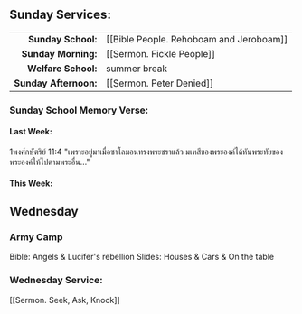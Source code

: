 ## Sunday Services:
| | |
| --:|:-- |
| **Sunday School:**  | [[Bible People. Rehoboam and Jeroboam]]
| **Sunday Morning:** | [[Sermon. Fickle People]]
| **Welfare School:** | summer break
| **Sunday Afternoon:**| [[Sermon. Peter Denied]]

### Sunday School Memory Verse:
#### Last Week: 
1พงศ์กษัตริย์ 11:4 "เพราะอยู่มาเมื่อซาโลมอนทรงพระชราแล้ว มเหสีของพระองค์ได้หันพระทัยของพระองค์ให้ไปตามพระอื่น..."
#### This Week:

## Wednesday 
### Army Camp
Bible: Angels & Lucifer's rebellion
Slides: Houses & Cars & On the table
### Wednesday Service:
[[Sermon. Seek, Ask, Knock]]